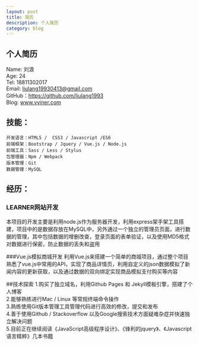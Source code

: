 ```yaml
---
layout: post
title: 简历
description: 个人简历
category: blog
---
```


## 个人简历 
Name: 刘浪 <br>
Age:  24 <br>
Tel: 18811302017 <br>
Email: liulang19930413@gmail.com <br>
GitHub：https://github.com/liulang1993 <br>
Blog: www.vviner.com


## 技能：

	开发语言：HTML5 /  CSS3 / Javascript /ES6 
	前端框架：Bootstrap / Jquery / Vue.js / Node.js
	前端工具：Sass / Less / Stylus
	包管理器：Npm / Webpack
	版本管理：Git
	数据管理：MySQL	
	

## 经历：

### LEARNER网站开发
本项目的开发主要是利用node.js作为服务器开发，利用express架手架工具搭建，项目中的是数据存放在MySQL中，另外通过一个独立的管理员页面，进行数据的管理，其中包括数据的增删改查，登录页面的表单验证，以及使用MD5格式对数据进行保密，防止数据的丢失和盗用

###Vue.js模拟商城开发
利用Vue.js来搭建一个简单的商城项目，通过整个项目熟悉了vue.js中常用的API，实现了商品详情页，利用自定义的json数据模拟了新闻内容的更新获取，以及通过数据的双向绑定实现商品模拟支付购买等内容

##技术探索
1.购买了独立域名，利用Github Pages 和 Jekyll模板引擎，搭建了个人博客<br>
2.能够熟练进行Mac / Linux 等常规终端命令操作<br>
3.熟练使用Git版本管理工具管理代码进行高效的修改，提交和发布<br>
4.善于使用Github / Stackoverflow 以及Google搜索技术方面疑难杂症并快速独立解决问题<br>
5.目前正在继续阅读《JavaScript高级程序设计》、《锋利的jquery》、《Javascript语言精粹》几本书籍


